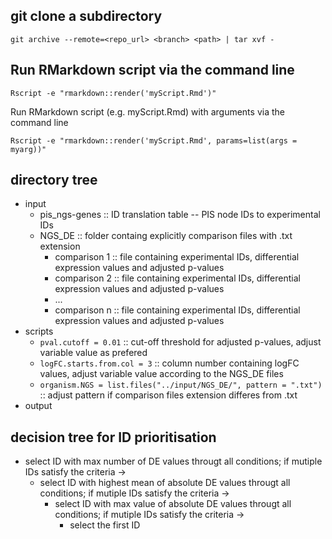 ## git clone a subdirectory

`git archive --remote=<repo_url> <branch> <path> | tar xvf -`

## Run RMarkdown script via the command line

`Rscript -e "rmarkdown::render('myScript.Rmd')"`

Run RMarkdown script (e.g. myScript.Rmd) with arguments via the command line

`Rscript -e "rmarkdown::render('myScript.Rmd', params=list(args = myarg))"`

## directory tree
* input
   * pis_ngs-genes :: ID translation table -- PIS node IDs to experimental IDs
   * NGS_DE :: folder containg explicitly comparison files with .txt extension
      * comparison 1 :: file containing experimental IDs, differential expression values and adjusted p-values
      * comparison 2 :: file containing experimental IDs, differential expression values and adjusted p-values
      * ...
      * comparison n :: file containing experimental IDs, differential expression values and adjusted p-values
* scripts
   * `pval.cutoff = 0.01` :: cut-off threshold for adjusted p-values, adjust variable value as prefered
   * `logFC.starts.from.col = 3` :: column number containing logFC values, adjust variable value according to the NGS_DE files
   * `organism.NGS = list.files("../input/NGS_DE/", pattern = ".txt")` :: adjust pattern if comparison files extension differes from .txt
* output

## decision tree for ID prioritisation
* select ID with max number of DE values througt all conditions; if mutiple IDs satisfy the criteria ->
   * select ID with highest mean of absolute DE values througt all conditions; if mutiple IDs satisfy the criteria ->
      * select ID with max value of absolute DE values througt all conditions; if mutiple IDs satisfy the criteria ->
         * select the first ID
